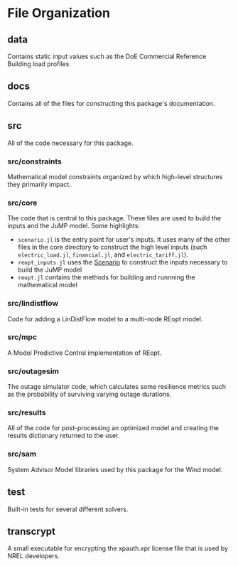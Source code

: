 # File Organization

## data
Contains static input values such as the DoE Commercial Reference Building load profiles

## docs
Contains all of the files for constructing this package's documentation.

## src
All of the code necessary for this package.

### src/constraints
Mathematical model constraints organized by which high-level structures they primarily impact.

### src/core
The code that is central to this package. These files are used to build the inputs and the JuMP model. Some highlights:
- `scenario.jl` is the entry point for user's inputs. It uses many of the other files in the core directory to construct the high level inputs (such `electric_load.jl`, `financial.jl`, and `electric_tariff.jl`).
- `reopt_inputs.jl` uses the [Scenario](@ref) to construct the inputs necessary to build the JuMP model
- `reopt.jl` contains the methods for building and runnning the mathematical model

### src/lindistflow
Code for adding a LinDistFlow model to a multi-node REopt model.

### src/mpc
A Model Predictive Control implementation of REopt.

### src/outagesim
The outage simulator code, which calculates some resilience metrics such as the probability of surviving varying outage durations.

### src/results
All of the code for post-processing an optimized model and creating the results dictionary returned to the user.

### src/sam
System Advisor Model libraries used by this package for the Wind model.

## test
Built-in tests for several different solvers.

## transcrypt
A small executable for encrypting the xpauth.xpr license file that is used by NREL developers.